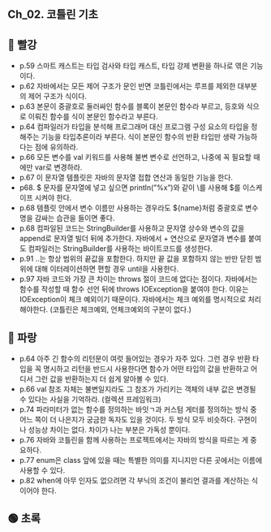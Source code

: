 ## Ch_02. 코틀린 기초

## 🔴 빨강

- p.59 스마트 캐스트는 타입 검사와 타입 캐스트, 타입 강제 변환을 하나로 엮은 기능이다.
- p.62 자바에서는 모든 제어 구조가 문인 반면 코틀린에서는 루프를 제외한 대부분의 제어 구조가 식이다.
- p.63 본문이 중괄호로 둘러싸인 함수를 블록이 본문인 함수라 부르고, 등호와 식으로 이뤄진 함수를 식이 본문인 함수라고 부른다.
- p.64 컴파일러가 타입을 분석해 프로그래머 대신 프로그램 구성 요소의 타입을 정해주는 기능을 타입추론이라 부른다. 식이 본문인 함수의 반환 타입만 생략 가능하다는 점에 유의하라.
- p.66 모든 변수를 val 키워드를 사용해 불변 변수로 선언하고, 나중에 꼭 필요할 때에만 var로 변경하라.
- p.67 이 문자열 템플릿은 자바의 문자열 접합 연산과 동일한 기능을 한다.
- p68. $ 문자를 문자열에 넣고 싶으면 println(”\%x”)와 같이 \를 사용해 $를 이스케이프 시켜야 한다.
- p.68 템플릿 안에서 변수 이름만 사용하는 경우라도 ${name}처럼 중괄호로 변수명을 감싸는 습관을 들이면 좋다.
- p.68 컴파일된 코드는 StringBuilder를 사용하고 문자열 상수와 변수의 값을 append로 문자열 빌더 뒤에 추가한다. 자바에서 + 연산으로 문자열과 변수를 붙여도 컴파일러는 StringBuilder를 사용하는 바이트코드를 생성한다.
- p.91 ..는 항상 범위의 끝값을 포함한다. 하지만 끝 값을 포함하지 않는 반만 닫힌 범위에 대해 이터레이션하면 편할 경우 until을 사용한다.
- p.97 자바 코드와 가장 큰 차이는 throws 절이 코드에 없다는 점이다. 자바에서는 함수를 작성할 때 함수 선언 뒤에 throws IOException을 붙여야 한다. 이유는 IOException이 체크 예외이기 때문이다. 자바에서는 체크 예외를 명시적으로 처리해야한다. (코틀린은 체크예외, 언체크예외의 구분이 없다.)

## 🔵 파랑

- p.64 아주 긴 함수의 리턴문이 여럿 들어있는 경우가 자주 있다. 그런 경우 반환 타입을 꼭 명시하고 리턴을 반드시 사용한다면 함수가 어떤 타입의 값을 반환하고 어디서 그런 값을 반환하는지 더 쉽게 알아볼 수 있다.
- p.66 val 참조 자체는 불변일지라도 그 참조가 가리키는 객체의 내부 값은 변경될 수 있다는 사실을 기억하라. (컬렉션 프레임워크)
- p.74 파라미터가 없는 함수를 정의하는 바잇ㄱ과 커스텀 게터를 정의하는 방식 중 어느 쪽이 더 나은지가 궁금한 독자도 있을 것이다. 두 방식 모두 비슷하다. 구현이나 성능상 차이는 없다. 차이가 나는 부분은 가독성 뿐이다.
- p.76 자바와 코틀린을 함께 사용하는 프로젝트에서는 자바의 방식을 따르는 게 중요하다.
- p.77 enum은 class 앞에 있을 때는 특별한 의미를 지니지만 다른 곳에서는 이름에 사용할 수 있다.
- p.82 when에 아무 인자도 없으려면 각 부닉의 조건이 불리언 결과를 계산하는 식이어야 한다.

## 🟢 초록
